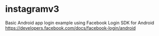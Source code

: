 # instagramv3


Basic Android app login example using Facebook Login SDK for Android https://developers.facebook.com/docs/facebook-login/android
